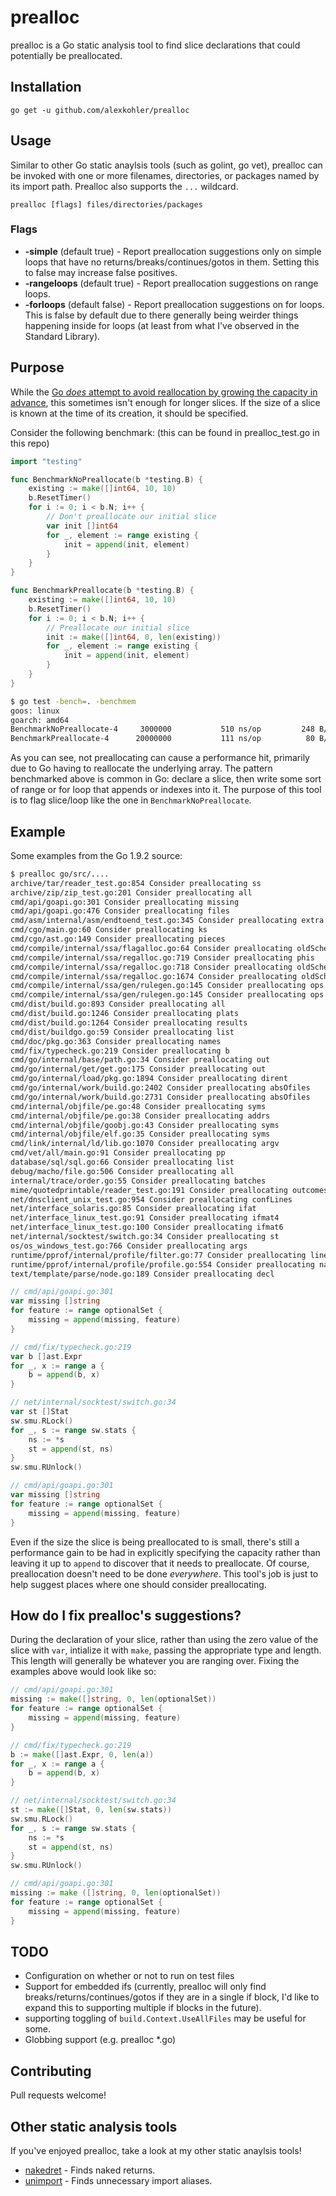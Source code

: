 # prealloc

prealloc is a Go static analysis tool to find slice declarations that could potentially be preallocated.

## Installation

    go get -u github.com/alexkohler/prealloc

## Usage

Similar to other Go static anaylsis tools (such as golint, go vet), prealloc can be invoked with one or more filenames, directories, or packages named by its import path. Prealloc also supports the `...` wildcard. 

    prealloc [flags] files/directories/packages

### Flags
- **-simple** (default true) - Report preallocation suggestions only on simple loops that have no returns/breaks/continues/gotos in them. Setting this to false may increase false positives.
- **-rangeloops** (default true) - Report preallocation suggestions on range loops.
- **-forloops** (default false) - Report preallocation suggestions on for loops. This is false by default due to there generally being weirder things happening inside for loops (at least from what I've observed in the Standard Library).

## Purpose

While the [Go *does* attempt to avoid reallocation by growing the capacity in advance](https://github.com/golang/go/blob/87e48c5afdcf5e01bb2b7f51b7643e8901f4b7f9/src/runtime/slice.go#L100-L112), this sometimes isn't enough for longer slices.  If the size of a slice is known at the time of its creation, it should be specified.

Consider the following benchmark: (this can be found in prealloc_test.go in this repo)

```Go
import "testing"

func BenchmarkNoPreallocate(b *testing.B) {
	existing := make([]int64, 10, 10)
	b.ResetTimer()
	for i := 0; i < b.N; i++ {
		// Don't preallocate our initial slice
		var init []int64
		for _, element := range existing {
			init = append(init, element)
		}
	}
}

func BenchmarkPreallocate(b *testing.B) {
	existing := make([]int64, 10, 10)
	b.ResetTimer()
	for i := 0; i < b.N; i++ {
		// Preallocate our initial slice
		init := make([]int64, 0, len(existing))
		for _, element := range existing {
			init = append(init, element)
		}
	}
}
```

```Bash
$ go test -bench=. -benchmem
goos: linux
goarch: amd64
BenchmarkNoPreallocate-4   	 3000000	       510 ns/op	     248 B/op	       5 allocs/op
BenchmarkPreallocate-4     	20000000	       111 ns/op	      80 B/op	       1 allocs/op
```

As you can see, not preallocating can cause a performance hit, primarily due to Go having to reallocate the underlying array. The pattern benchmarked above is common in Go: declare a slice, then write some sort of range or for loop that appends or indexes into it. The purpose of this tool is to flag slice/loop like the one in `BenchmarkNoPreallocate`. 

## Example

Some examples from the Go 1.9.2 source:

```Bash
$ prealloc go/src/....
archive/tar/reader_test.go:854 Consider preallocating ss
archive/zip/zip_test.go:201 Consider preallocating all
cmd/api/goapi.go:301 Consider preallocating missing
cmd/api/goapi.go:476 Consider preallocating files
cmd/asm/internal/asm/endtoend_test.go:345 Consider preallocating extra
cmd/cgo/main.go:60 Consider preallocating ks
cmd/cgo/ast.go:149 Consider preallocating pieces
cmd/compile/internal/ssa/flagalloc.go:64 Consider preallocating oldSched
cmd/compile/internal/ssa/regalloc.go:719 Consider preallocating phis
cmd/compile/internal/ssa/regalloc.go:718 Consider preallocating oldSched
cmd/compile/internal/ssa/regalloc.go:1674 Consider preallocating oldSched
cmd/compile/internal/ssa/gen/rulegen.go:145 Consider preallocating ops
cmd/compile/internal/ssa/gen/rulegen.go:145 Consider preallocating ops
cmd/dist/build.go:893 Consider preallocating all
cmd/dist/build.go:1246 Consider preallocating plats
cmd/dist/build.go:1264 Consider preallocating results
cmd/dist/buildgo.go:59 Consider preallocating list
cmd/doc/pkg.go:363 Consider preallocating names
cmd/fix/typecheck.go:219 Consider preallocating b
cmd/go/internal/base/path.go:34 Consider preallocating out
cmd/go/internal/get/get.go:175 Consider preallocating out
cmd/go/internal/load/pkg.go:1894 Consider preallocating dirent
cmd/go/internal/work/build.go:2402 Consider preallocating absOfiles
cmd/go/internal/work/build.go:2731 Consider preallocating absOfiles
cmd/internal/objfile/pe.go:48 Consider preallocating syms
cmd/internal/objfile/pe.go:38 Consider preallocating addrs
cmd/internal/objfile/goobj.go:43 Consider preallocating syms
cmd/internal/objfile/elf.go:35 Consider preallocating syms
cmd/link/internal/ld/lib.go:1070 Consider preallocating argv
cmd/vet/all/main.go:91 Consider preallocating pp
database/sql/sql.go:66 Consider preallocating list
debug/macho/file.go:506 Consider preallocating all
internal/trace/order.go:55 Consider preallocating batches
mime/quotedprintable/reader_test.go:191 Consider preallocating outcomes
net/dnsclient_unix_test.go:954 Consider preallocating confLines
net/interface_solaris.go:85 Consider preallocating ifat
net/interface_linux_test.go:91 Consider preallocating ifmat4
net/interface_linux_test.go:100 Consider preallocating ifmat6
net/internal/socktest/switch.go:34 Consider preallocating st
os/os_windows_test.go:766 Consider preallocating args
runtime/pprof/internal/profile/filter.go:77 Consider preallocating lines
runtime/pprof/internal/profile/profile.go:554 Consider preallocating names
text/template/parse/node.go:189 Consider preallocating decl
```

```Go
// cmd/api/goapi.go:301
var missing []string
for feature := range optionalSet {
	missing = append(missing, feature)
}

// cmd/fix/typecheck.go:219
var b []ast.Expr
for _, x := range a {
	b = append(b, x)
}

// net/internal/socktest/switch.go:34
var st []Stat
sw.smu.RLock()
for _, s := range sw.stats {
	ns := *s
	st = append(st, ns)
}
sw.smu.RUnlock()

// cmd/api/goapi.go:301
var missing []string
for feature := range optionalSet {
	missing = append(missing, feature)
}
```

Even if the size the slice is being preallocated to is small, there's still a performance gain to be had in explicitly specifying the capacity rather than leaving it up to `append` to discover that it needs to preallocate. Of course, preallocation doesn't need to be done *everywhere*. This tool's job is just to help suggest places where one should consider preallocating.

## How do I fix prealloc's suggestions?

During the declaration of your slice, rather than using the zero value of the slice with `var`, intialize it with `make`, passing the appropriate type and length. This length will generally be whatever you are ranging over. Fixing the examples above would look like so:

```Go
// cmd/api/goapi.go:301
missing := make([]string, 0, len(optionalSet))
for feature := range optionalSet {
	missing = append(missing, feature)
}

// cmd/fix/typecheck.go:219
b := make([]ast.Expr, 0, len(a))
for _, x := range a {
	b = append(b, x)
}

// net/internal/socktest/switch.go:34
st := make([]Stat, 0, len(sw.stats))
sw.smu.RLock()
for _, s := range sw.stats {
	ns := *s
	st = append(st, ns)
}
sw.smu.RUnlock()

// cmd/api/goapi.go:301
missing := make ([]string, 0, len(optionalSet))
for feature := range optionalSet {
	missing = append(missing, feature)
}
```



## TODO

- Configuration on whether or not to run on test files
- Support for embedded ifs (currently, prealloc will only find breaks/returns/continues/gotos if they are in a single if block, I'd like to expand this to supporting multiple if blocks in the future).
- supporting toggling of `build.Context.UseAllFiles` may be useful for some. 
- Globbing support (e.g. prealloc *.go)


## Contributing

Pull requests welcome!


## Other static analysis tools

If you've enjoyed prealloc, take a look at my other static anaylsis tools!
- [nakedret](https://github.com/alexkohler/nakedret) - Finds naked returns.
- [unimport](https://github.com/alexkohler/unimport) - Finds unnecessary import aliases.
